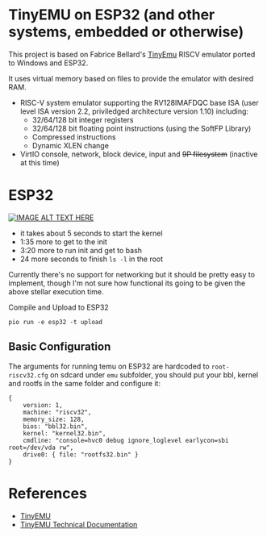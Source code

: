 # TinyEMU on ESP32 (and other systems, embedded or otherwise)

This project is based on Fabrice Bellard's [TinyEmu](https://bellard.org/tinyemu/) RISCV emulator ported to Windows and ESP32. 

It uses virtual memory based on files to provide the emulator with desired RAM.

* RISC-V system emulator supporting the RV128IMAFDQC base ISA (user level ISA version 2.2, priviledged architecture version 1.10) including:
    * 32/64/128 bit integer registers
    * 32/64/128 bit floating point instructions (using the SoftFP Library)
    * Compressed instructions
    * Dynamic XLEN change
* VirtIO console, network, block device, input and ~~9P filesystem~~ (inactive at this time)

# ESP32

[![IMAGE ALT TEXT HERE](https://img.youtube.com/vi/f3a3xeTRj_A/0.jpg)](https://www.youtube.com/watch?v=f3a3xeTRj_A)


* it takes about 5 seconds to start the kernel
* 1:35 more to get to the init
* 3:20 more to run init and get to bash
* 24 more seconds to finish ```ls -l``` in the root

Currently there's no support for networking but it should be pretty easy to implement, though I'm not sure how functional its going to be given the above stellar execution time.

Compile and Upload to ESP32
```
pio run -e esp32 -t upload
```

## Basic Configuration

The arguments for running temu on ESP32 are hardcoded to ```root-riscv32.cfg``` on sdcard under ```emu``` subfolder, you should put your bbl, kernel and rootfs in the same folder and configure it:
```
{
    version: 1,
    machine: "riscv32",
    memory_size: 128,
    bios: "bbl32.bin",
    kernel: "kernel32.bin",
    cmdline: "console=hvc0 debug ignore_loglevel earlycon=sbi root=/dev/vda rw",
    drive0: { file: "rootfs32.bin" }
}
```

# References
* [TinyEMU](https://bellard.org/tinyemu/)
* [TinyEMU Technical Documentation](https://bellard.org/tinyemu/readme.txt)

